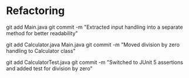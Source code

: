 ﻿# Refactoring
 
git add Main.java
git commit -m 
"Extracted input handling into a separate method for better readability"

git add Calculator.java Main.java
git commit -m 
"Moved division by zero handling to Calculator class"

git add CalculatorTest.java
git commit -m 
"Switched to JUnit 5 assertions and added test for division by zero"
